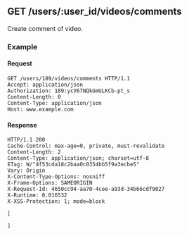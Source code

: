 ## GET /users/:user_id/videos/comments
Create comment of video.

### Example

#### Request
```
GET /users/189/videos/comments HTTP/1.1
Accept: application/json
Authorization: 189:ycV67NQkGmULKCb-pt_s
Content-Length: 0
Content-Type: application/json
Host: www.example.com
```

#### Response
```
HTTP/1.1 200
Cache-Control: max-age=0, private, must-revalidate
Content-Length: 2
Content-Type: application/json; charset=utf-8
ETag: W/"4f53cda18c2baa0c0354bb5f9a3ecbe5"
Vary: Origin
X-Content-Type-Options: nosniff
X-Frame-Options: SAMEORIGIN
X-Request-Id: 4650cc94-aa70-4cee-a93d-34b66cdf9027
X-Runtime: 0.016532
X-XSS-Protection: 1; mode=block

[

]
```
